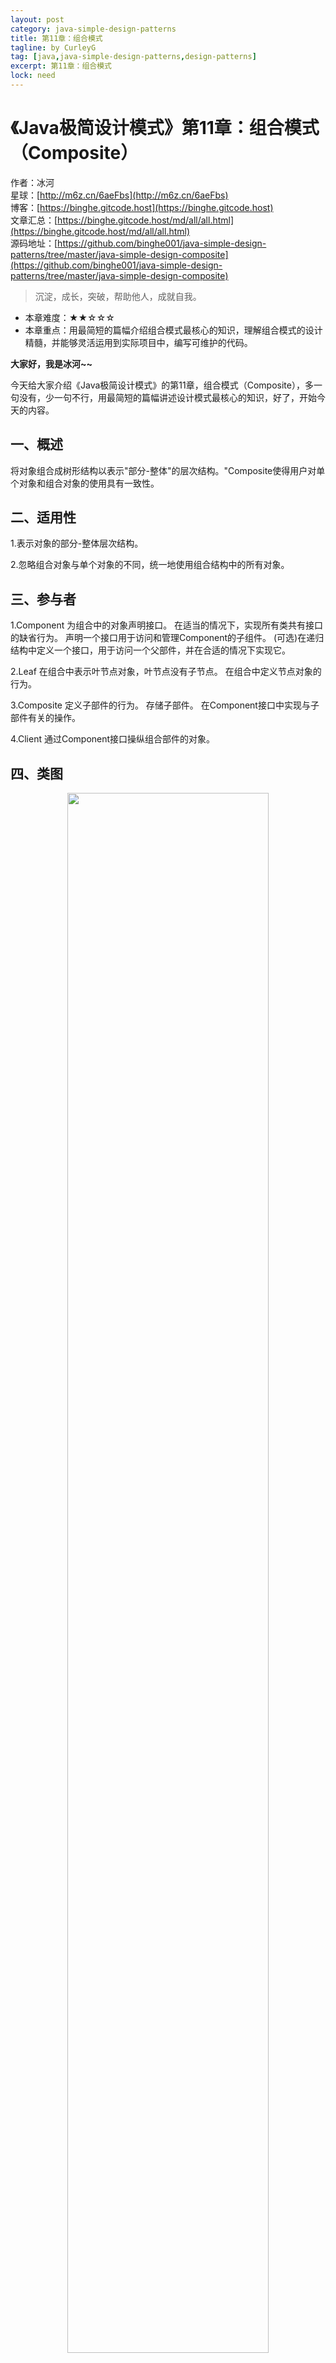 ```yaml
---
layout: post
category: java-simple-design-patterns
title: 第11章：组合模式
tagline: by CurleyG
tag: [java,java-simple-design-patterns,design-patterns]
excerpt: 第11章：组合模式
lock: need
---
```


# 《Java极简设计模式》第11章：组合模式（Composite）

作者：冰河
<br/>星球：[http://m6z.cn/6aeFbs](http://m6z.cn/6aeFbs)
<br/>博客：[https://binghe.gitcode.host](https://binghe.gitcode.host)
<br/>文章汇总：[https://binghe.gitcode.host/md/all/all.html](https://binghe.gitcode.host/md/all/all.html)
<br/>源码地址：[https://github.com/binghe001/java-simple-design-patterns/tree/master/java-simple-design-composite](https://github.com/binghe001/java-simple-design-patterns/tree/master/java-simple-design-composite)

> 沉淀，成长，突破，帮助他人，成就自我。

* 本章难度：★★☆☆☆
* 本章重点：用最简短的篇幅介绍组合模式最核心的知识，理解组合模式的设计精髓，并能够灵活运用到实际项目中，编写可维护的代码。

**大家好，我是冰河~~**

今天给大家介绍《Java极简设计模式》的第11章，组合模式（Composite），多一句没有，少一句不行，用最简短的篇幅讲述设计模式最核心的知识，好了，开始今天的内容。

## 一、概述

将对象组合成树形结构以表示"部分-整体"的层次结构。"Composite使得用户对单个对象和组合对象的使用具有一致性。

## 二、适用性

1.表示对象的部分-整体层次结构。

2.忽略组合对象与单个对象的不同，统一地使用组合结构中的所有对象。

## 三、参与者

1.Component 为组合中的对象声明接口。 在适当的情况下，实现所有类共有接口的缺省行为。 声明一个接口用于访问和管理Component的子组件。 (可选)在递归结构中定义一个接口，用于访问一个父部件，并在合适的情况下实现它。

2.Leaf 在组合中表示叶节点对象，叶节点没有子节点。 在组合中定义节点对象的行为。

3.Composite 定义子部件的行为。 存储子部件。 在Component接口中实现与子部件有关的操作。

4.Client 通过Component接口操纵组合部件的对象。

## 四、类图

<div align="center">
    <img src="https://binghe.gitcode.host/assets/images/core/design/2023-07-19-001.png?raw=true" width="80%">
    <br/>
</div>

## 五、示例

**Component**

```java
/**
 * @author binghe(微信 : hacker_binghe)
 * @version 1.0.0
 * @description 定义Component 类Employer
 * @github https://github.com/binghe001
 * @copyright 公众号: 冰河技术
 */
public abstract class Employer {

    private String name;
    public void setName(String name) {
        this.name = name;
    }
    public String getName() {
        return this.name;
    }
    public abstract void add(Employer employer);

    public abstract void delete(Employer employer);

    public List<Employer> employers;

    public void printInfo() {
        System.out.println(name);
    }

    public List<Employer> getEmployers() {
        return this.employers;
    }
}
```

**Leaf**

```java
/**
 * @author binghe(微信 : hacker_binghe)
 * @version 1.0.0
 * @description 定义Leaf类Programmer
 * @github https://github.com/binghe001
 * @copyright 公众号: 冰河技术
 */
public class Programmer extends Employer {

    public Programmer(String name) {
        setName(name);
        //程序员, 表示没有下属了
        employers = null;
    }
    public void add(Employer employer) {
    }

    public void delete(Employer employer) {
    }
}
```

```java
/**
 * @author binghe(微信 : hacker_binghe)
 * @version 1.0.0
 * @description 定义Leaf类ProjectAssistant
 * @github https://github.com/binghe001
 * @copyright 公众号: 冰河技术
 */
public class ProjectAssistant  extends Employer {

    public ProjectAssistant(String name) {
        setName(name);
        //项目助理, 表示没有下属了
        employers = null;
    }
    public void add(Employer employer) {

    }

    public void delete(Employer employer) {

    }
}
```

**Composite**

```java
/**
 * @author binghe(微信 : hacker_binghe)
 * @version 1.0.0
 * @description 定义Composite类ProjectManager类
 * @github https://github.com/binghe001
 * @copyright 公众号: 冰河技术
 */
public class ProjectManager extends Employer {

    public ProjectManager(String name) {
        setName(name);
        employers = new ArrayList<>();
    }

    public void add(Employer employer) {
        employers.add(employer);
    }

    public void delete(Employer employer) {
        employers.remove(employer);
    }
}
```

**Test**

```java
/**
 * @author binghe(微信 : hacker_binghe)
 * @version 1.0.0
 * @description 测试类
 * @github https://github.com/binghe001
 * @copyright 公众号: 冰河技术
 */
public class Test {

    public static void main(String[] args) {
        Employer pm = new ProjectManager("项目经理");
        Employer pa = new ProjectAssistant("项目助理");
        Employer programmer1 = new Programmer("程序员一");
        Employer programmer2 = new Programmer("程序员二");
        //为项目经理添加项目助理
        pm.add(pa);
        //为项目经理添加程序员
        pm.add(programmer1);
        pm.add(programmer2);

        List<Employer> ems = pm.getEmployers();
        for (Employer em : ems) {
            System.out.println(em.getName());
        }
    }
}
```

**Result**

```bash
项目助理
程序员一
程序员二
```

**好了，今天就到这儿吧，相信大家对组合模式有了更清晰的了解，我是冰河，我们下期见~~**

## 星球服务

加入星球，你将获得：

1.项目学习：微服务入门必备的SpringCloud  Alibaba实战项目、手写RPC项目—所有大厂都需要的项目【含上百个经典面试题】、深度解析Spring6核心技术—只要学习Java就必须深度掌握的框架【含数十个经典思考题】、Seckill秒杀系统项目—进大厂必备高并发、高性能和高可用技能。

2.框架源码：手写RPC项目—所有大厂都需要的项目【含上百个经典面试题】、深度解析Spring6核心技术—只要学习Java就必须深度掌握的框架【含数十个经典思考题】。

3.硬核技术：深入理解高并发系列（全册）、深入理解JVM系列（全册）、深入浅出Java设计模式（全册）、MySQL核心知识（全册）。

4.技术小册：深入理解高并发编程（第1版）、深入理解高并发编程（第2版）、从零开始手写RPC框架、SpringCloud  Alibaba实战、冰河的渗透实战笔记、MySQL核心知识手册、Spring IOC核心技术、Nginx核心技术、面经手册等。

5.技术与就业指导：提供相关就业辅导和未来发展指引，冰河从初级程序员不断沉淀，成长，突破，一路成长为互联网资深技术专家，相信我的经历和经验对你有所帮助。

冰河的知识星球是一个简单、干净、纯粹交流技术的星球，不吹水，目前加入享5折优惠，价值远超门票。加入星球的用户，记得添加冰河微信：hacker_binghe，冰河拉你进星球专属VIP交流群。

## 星球重磅福利

跟冰河一起从根本上提升自己的技术能力，架构思维和设计思路，以及突破自身职场瓶颈，冰河特推出重大优惠活动，扫码领券进行星球，**直接立减149元，相当于5折，** 这已经是星球最大优惠力度！

<div align="center">
    <img src="https://binghe.gitcode.host/images/personal/xingqiu_149.png?raw=true" width="80%">
    <br/>
</div>

领券加入星球，跟冰河一起学习《SpringCloud Alibaba实战》、《手撸RPC专栏》和《Spring6核心技术》，更有已经上新的《大规模分布式Seckill秒杀系统》，从零开始介绍原理、设计架构、手撸代码。后续更有硬核中间件项目和业务项目，而这些都是你升职加薪必备的基础技能。

**100多元就能学这么多硬核技术、中间件项目和大厂秒杀系统，如果是我，我会买他个终身会员！**

## 其他方式加入星球

* **链接** ：打开链接 [http://m6z.cn/6aeFbs](http://m6z.cn/6aeFbs) 加入星球。
* **回复** ：在公众号 **冰河技术** 回复 **星球** 领取优惠券加入星球。

**特别提醒：** 苹果用户进圈或续费，请加微信 **hacker_binghe** 扫二维码，或者去公众号 **冰河技术** 回复 **星球** 扫二维码加入星球。

## 星球规划

后续冰河还会在星球更新大规模中间件项目和深度剖析核心技术的专栏，目前已经规划的专栏如下所示。

### 中间件项目

* 《大规模分布式定时调度中间件项目实战（非Demo）》：全程手撸代码。
* 《大规模分布式IM（即时通讯）项目实战（非Demo）》：全程手撸代码。
* 《大规模分布式网关项目实战（非Demo）》：全程手撸代码。
* 《手写Redis》：全程手撸代码。
* 《手写JVM》全程手撸代码。

### 超硬核项目

* 《从零落地秒杀系统项目》：全程手撸代码，在阿里云实现压测（**已上新**）。
* 《大规模电商系统商品详情页项目》：全程手撸代码，在阿里云实现压测。
* 其他待规划的实战项目，小伙伴们也可以提一些自己想学的，想一起手撸的实战项目。。。


既然星球规划了这么多内容，那么肯定就会有小伙伴们提出疑问：这么多内容，能更新完吗？我的回答就是：一个个攻破呗，咱这星球干就干真实中间件项目，剖析硬核技术和项目，不做Demo。初衷就是能够让小伙伴们学到真正的核心技术，不再只是简单的做CRUD开发。所以，每个专栏都会是硬核内容，像《SpringCloud Alibaba实战》、《手撸RPC专栏》和《Spring6核心技术》就是很好的示例。后续的专栏只会比这些更加硬核，杜绝Demo开发。

小伙伴们跟着冰河认真学习，多动手，多思考，多分析，多总结，有问题及时在星球提问，相信在技术层面，都会有所提高。将学到的知识和技术及时运用到实际的工作当中，学以致用。星球中不少小伙伴都成为了公司的核心技术骨干，实现了升职加薪的目标。

## 联系冰河

### 加群交流

本群的宗旨是给大家提供一个良好的技术学习交流平台，所以杜绝一切广告！由于微信群人满 100 之后无法加入，请扫描下方二维码先添加作者 “冰河” 微信(hacker_binghe)，备注：`星球编号`。



<div align="center">
    <img src="https://binghe.gitcode.host/images/personal/hacker_binghe.jpg?raw=true" width="180px">
    <div style="font-size: 18px;">冰河微信</div>
    <br/>
</div>



### 公众号

分享各种编程语言、开发技术、分布式与微服务架构、分布式数据库、分布式事务、云原生、大数据与云计算技术和渗透技术。另外，还会分享各种面试题和面试技巧。内容在 **冰河技术** 微信公众号首发，强烈建议大家关注。

<div align="center">
    <img src="https://binghe.gitcode.host/images/personal/ice_wechat.jpg?raw=true" width="180px">
    <div style="font-size: 18px;">公众号：冰河技术</div>
    <br/>
</div>


### 视频号

定期分享各种编程语言、开发技术、分布式与微服务架构、分布式数据库、分布式事务、云原生、大数据与云计算技术和渗透技术。另外，还会分享各种面试题和面试技巧。

<div align="center">
    <img src="https://binghe.gitcode.host/images/personal/ice_video.png?raw=true" width="180px">
    <div style="font-size: 18px;">视频号：冰河技术</div>
    <br/>
</div>



### 星球

加入星球 **[冰河技术](http://m6z.cn/6aeFbs)**，可以获得本站点所有学习内容的指导与帮助。如果你遇到不能独立解决的问题，也可以添加冰河的微信：**hacker_binghe**， 我们一起沟通交流。另外，在星球中不只能学到实用的硬核技术，还能学习**实战项目**！

关注 [冰河技术](https://img-blog.csdnimg.cn/20210426115714643.jpg?raw=true)公众号，回复 `星球` 可以获取入场优惠券。

<div align="center">
    <img src="https://binghe.gitcode.host/images/personal/xingqiu.png?raw=true" width="180px">
    <div style="font-size: 18px;">知识星球：冰河技术</div>
    <br/>
</div>
